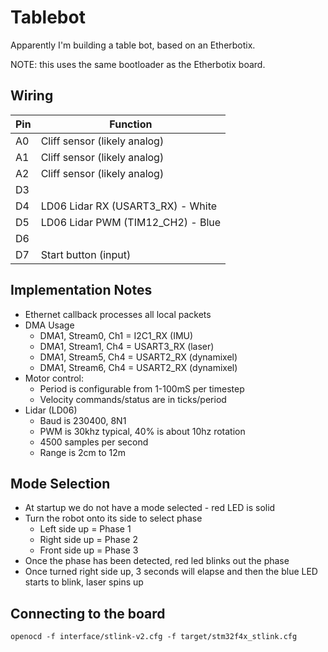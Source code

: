 # Tablebot

Apparently I'm building a table bot, based on an Etherbotix.

NOTE: this uses the same bootloader as the Etherbotix board.

## Wiring

| Pin     | Function                          |
|---------|-----------------------------------|
| A0      | Cliff sensor (likely analog)      |
| A1      | Cliff sensor (likely analog)      |
| A2      | Cliff sensor (likely analog)      |
| D3      |                                   |
| D4      | LD06 Lidar RX (USART3_RX) - White |
| D5      | LD06 Lidar PWM (TIM12_CH2) - Blue |
| D6      |                                   |
| D7      | Start button (input)              |

## Implementation Notes

 * Ethernet callback processes all local packets
 * DMA Usage
   * DMA1, Stream0, Ch1 = I2C1_RX (IMU)
   * DMA1, Stream1, Ch4 = USART3_RX (laser)
   * DMA1, Stream5, Ch4 = USART2_RX (dynamixel)
   * DMA1, Stream6, Ch4 = USART2_RX (dynamixel)
 * Motor control:
   * Period is configurable from 1-100mS per timestep
   * Velocity commands/status are in ticks/period
 * Lidar (LD06)
   * Baud is 230400, 8N1
   * PWM is 30khz typical, 40% is about 10hz rotation
   * 4500 samples per second
   * Range is 2cm to 12m

## Mode Selection

 * At startup we do not have a mode selected - red LED is solid
 * Turn the robot onto its side to select phase
   * Left side up = Phase 1
   * Right side up = Phase 2
   * Front side up = Phase 3
 * Once the phase has been detected, red led blinks out the phase
 * Once turned right side up, 3 seconds will elapse and then the
   blue LED starts to blink, laser spins up

## Connecting to the board

    openocd -f interface/stlink-v2.cfg -f target/stm32f4x_stlink.cfg